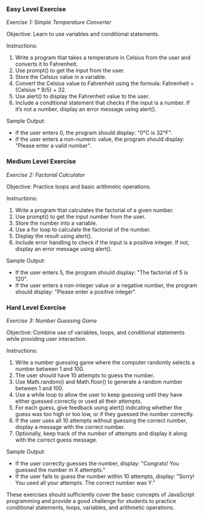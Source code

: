 ### Easy Level Exercise

*Exercise 1: Simple Temperature Converter*

Objective: Learn to use variables and conditional statements.

Instructions:

1. Write a program that takes a temperature in Celsius from the user and converts it to Fahrenheit.
2. Use prompt() to get the input from the user.
3. Store the Celsius value in a variable.
4. Convert the Celsius value to Fahrenheit using the formula: Fahrenheit = (Celsius * 9/5) + 32.
5. Use alert() to display the Fahrenheit value to the user.
6. Include a conditional statement that checks if the input is a number. If it’s not a number, display an error message using alert().

Sample Output:
- If the user enters 0, the program should display: "0°C is 32°F".
- If the user enters a non-numeric value, the program should display: "Please enter a valid number".

### Medium Level Exercise

*Exercise 2: Factorial Calculator*

Objective: Practice loops and basic arithmetic operations.

Instructions:

1. Write a program that calculates the factorial of a given number.
2. Use prompt() to get the input number from the user.
3. Store the number into a variable.
4. Use a for loop to calculate the factorial of the number.
5. Display the result using alert().
6. Include error handling to check if the input is a positive integer. If not, display an error message using alert().

Sample Output:
- If the user enters 5, the program should display: "The factorial of 5 is 120".
- If the user enters a non-integer value or a negative number, the program should display: "Please enter a positive integer".

### Hard Level Exercise

*Exercise 3: Number Guessing Game*

Objective: Combine use of variables, loops, and conditional statements while providing user interaction.

Instructions:

1. Write a number guessing game where the computer randomly selects a number between 1 and 100.
2. The user should have 10 attempts to guess the number.
3. Use Math.random() and Math.floor() to generate a random number between 1 and 100.
4. Use a while loop to allow the user to keep guessing until they have either guessed correctly or used all their attempts.
5. For each guess, give feedback using alert() indicating whether the guess was too high or too low, or if they guessed the number correctly.
6. If the user uses all 10 attempts without guessing the correct number, display a message with the correct number.
7. Optionally, keep track of the number of attempts and display it along with the correct guess message.

Sample Output:
- If the user correctly guesses the number, display: "Congrats! You guessed the number in X attempts."
- If the user fails to guess the number within 10 attempts, display: "Sorry! You used all your attempts. The correct number was Y."

These exercises should sufficiently cover the basic concepts of JavaScript programming and provide a good challenge for students to practice conditional statements, loops, variables, and arithmetic operations.

